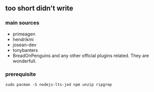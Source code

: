 ## too short didn't write

### main sources
- primeagen
- hendrikmi
- josean-dev
- tonybanters
- BreadOnPenguins
and any other official plugins related. They are wonderfull.

### prerequisite
`sudo pacman -S nodejs-lts-jod npm unzip ripgrep`
